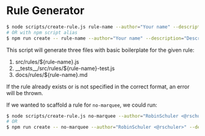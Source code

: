 # Rule Generator

```bash
$ node scripts/create-rule.js rule-name --author="Your name" --description="Description of the rule"
# OR with npm script alias
$ npm run create -- rule-name --author="Your name" --description="Description of rule"
```

This script will generate three files with basic boilerplate for the given rule:

1. src/rules/\${rule-name}.js
2. \_\_tests\_\_/src/rules/\${rule-name}-test.js
3. docs/rules/\${rule-name}.md

If the rule already exists or is not specified in the correct format, an error will be thrown.

If we wanted to scaffold a rule for `no-marquee`, we could run:

```bash
$ node scripts/create-rule.js no-marquee --author="RobinSchuler <@rschuler>" --description="Enforce <marquee> elements are not used."
# OR
$ npm run create -- no-marquee --author="RobinSchuler <@rschuler>" --description="Enforce <marquee> elements are not used."
```
